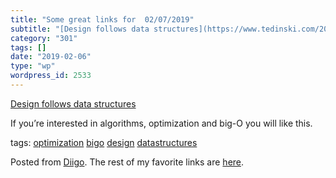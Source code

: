```yaml
---
title: "Some great links for  02/07/2019"
subtitle: "[Design follows data structures](https://www.tedinski.com/2019/01/29/data-structures-are-fundamental..."
category: "301"
tags: []
date: "2019-02-06"
type: "wp"
wordpress_id: 2533
---
```

[Design follows data structures](https://www.tedinski.com/2019/01/29/data-structures-are-fundamental.html?utm_source=Software+Weekly&utm_campaign=fcabe8e0ec-EMAIL_CAMPAIGN_12_03_2018_16_23_COPY_01&utm_medium=email&utm_term=0_846fac531b-fcabe8e0ec-183168357) 

If you’re interested in algorithms, optimization and big-O you will like this.

 tags: [optimization](https://www.diigo.com/user/pitosalas/optimization) [bigo](https://www.diigo.com/user/pitosalas/bigo) [design](https://www.diigo.com/user/pitosalas/design) [datastructures](https://www.diigo.com/user/pitosalas/datastructures)

Posted from [Diigo](https://www.diigo.com). The rest of my favorite links are [here](https://www.diigo.com/user/pitosalas).